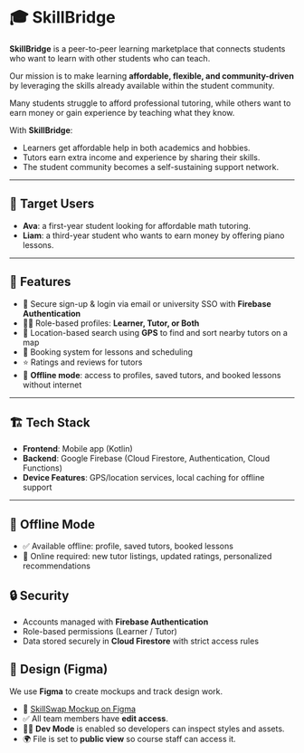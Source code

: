 # 🎓 SkillBridge

**SkillBridge** is a peer-to-peer learning marketplace that connects students who want to learn with other students who can teach.  

Our mission is to make learning **affordable, flexible, and community-driven** by leveraging the skills already available within the student community.  

Many students struggle to afford professional tutoring, while others want to earn money or gain experience by teaching what they know.  

With **SkillBridge**:
- Learners get affordable help in both academics and hobbies.  
- Tutors earn extra income and experience by sharing their skills.  
- The student community becomes a self-sustaining support network.  

---

## 🎯 Target Users
- **Ava**: a first-year student looking for affordable math tutoring.  
- **Liam**: a third-year student who wants to earn money by offering piano lessons.  

---

## 🚀 Features
- 🔐 Secure sign-up & login via email or university SSO with **Firebase Authentication**  
- 👩‍🏫 Role-based profiles: **Learner, Tutor, or Both**  
- 📍 Location-based search using **GPS** to find and sort nearby tutors on a map  
- 📝 Booking system for lessons and scheduling  
- ⭐ Ratings and reviews for tutors  
- 💾 **Offline mode**: access to profiles, saved tutors, and booked lessons without internet  

---

## 🏗️ Tech Stack
- **Frontend**: Mobile app (Kotlin)  
- **Backend**: Google Firebase (Cloud Firestore, Authentication, Cloud Functions)  
- **Device Features**: GPS/location services, local caching for offline support  

---

## 📡 Offline Mode
- ✅ Available offline: profile, saved tutors, booked lessons  
- 🔄 Online required: new tutor listings, updated ratings, personalized recommendations

  

## 🔒 Security
- Accounts managed with **Firebase Authentication**  
- Role-based permissions (Learner / Tutor)  
- Data stored securely in **Cloud Firestore** with strict access rules


## 🎨 Design (Figma)  
We use **Figma** to create mockups and track design work.  

- 🔗 [SkillSwap Mockup on Figma](https://www.figma.com/design/KLu1v4Q1ahcIgpufrbxQCV/SkillBridge-mockup?node-id=0-1&t=MaZllQ2pNaWYwCoW-1)  
- ✅ All team members have **edit access**.  
- 👩‍💻 **Dev Mode** is enabled so developers can inspect styles and assets.  
- 🌍 File is set to **public view** so course staff can access it.  

